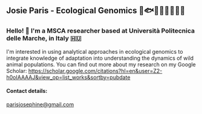 ## Josie Paris - Ecological Genomics 🐠🐟🐡🦞🐝🐧🦎🪸
### Hello! 👋 I'm a MSCA researcher based at Università Politecnica delle Marche, in Italy 🇭🇺

I'm interested in using analytical approaches in ecological genomics to integrate knowledge of adaptation into understanding the dynamics of wild animal populations. You can find out more about my research on my Google Scholar: https://scholar.google.com/citations?hl=en&user=Z2-h0oIAAAAJ&view_op=list_works&sortby=pubdate 


#### Contact details:
parisjosephine@gmail.com
